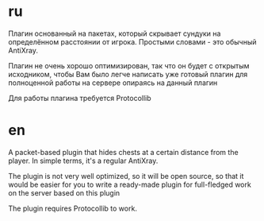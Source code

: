 # ru
Плагин основанный на пакетах, который скрывает сундуки на определённом расстоянии от игрока. Простыми словами - это обычный AntiXray.

Плагин не очень хорошо оптимизирован, так что он будет с открытым исходником, чтобы Вам было легче написать уже готовый плагин для полноценной работы на сервере опираясь на данный плагин

Для работы плагина требуется Protocollib
# en
A packet-based plugin that hides chests at a certain distance from the player. In simple terms, it's a regular AntiXray.

The plugin is not very well optimized, so it will be open source, so that it would be easier for you to write a ready-made plugin for full-fledged work on the server based on this plugin

The plugin requires Protocollib to work. 
